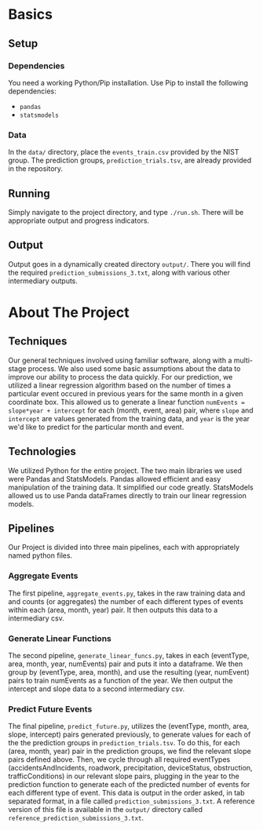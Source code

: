 # Basics
## Setup
### Dependencies
You need a working Python/Pip installation.
Use Pip to install the following dependencies:
- `pandas`
- `statsmodels`

### Data
In the `data/` directory, place the `events_train.csv` provided by the NIST group. The prediction groups, `prediction_trials.tsv`, are already provided in the repository.

## Running
Simply navigate to the project directory, and type `./run.sh`. There will be appropriate output and progress indicators.

## Output
Output goes in a dynamically created directory `output/`. There you will find the required `prediction_submissions_3.txt`, along with various other intermediary outputs.

# About The Project

## Techniques
Our general techniques involved using familiar software, along with a multi-stage process. We also used some basic assumptions about the data to improve our ability to process the data quickly. For our prediction, we utilized a linear regression algorithm based on the number of times a particular event occured in previous years for the same month in a given coordinate box. This allowed us to generate a linear function `numEvents = slope*year + intercept` for each (month, event, area) pair, where `slope` and `intercept` are values generated from the training data, and `year` is the year we'd like to predict for the particular month and event.

## Technologies
We utilized Python for the entire project. The two main libraries we used were Pandas and StatsModels. Pandas allowed efficient and easy manipulation of the training data. It simplified our code greatly. StatsModels allowed us to use Panda dataFrames directly to train our linear regression models.

## Pipelines
Our Project is divided into three main pipelines, each with appropriately named python files. 
### Aggregate Events
The first pipeline, `aggregate_events.py`, takes in the raw training data and and counts (or aggregates) the number of each different types of events within each (area, month, year) pair. It then outputs this data to a intermediary csv.
### Generate Linear Functions
The second pipeline, `generate_linear_funcs.py`, takes in each (eventType, area, month, year, numEvents) pair and puts it into a dataframe. We then group by (eventType, area, month), and use the resulting (year, numEvent) pairs to train numEvents as a function of the year. We then output the intercept and slope data to a second intermediary csv.
### Predict Future Events
The final pipeline, `predict_future.py`, utilizes the (eventType, month, area, slope, intercept) pairs generated previously, to generate values for each of the the prediction groups in `prediction_trials.tsv`. To do this, for each (area, month, year) pair in the prediction groups, we find the relevant slope pairs defined above. Then, we cycle through all required eventTypes (accidentsAndIncidents, roadwork, precipitation, deviceStatus, obstruction, trafficConditions) in our relevant slope pairs, plugging in the year to the prediction function to generate each of the predicted number of events for each different type of event. This data is output in the order asked, in tab separated format, in a file called `prediction_submissions_3.txt`. A reference version of this file is available in the `output/` directory called `reference_prediction_submissions_3.txt`. 
